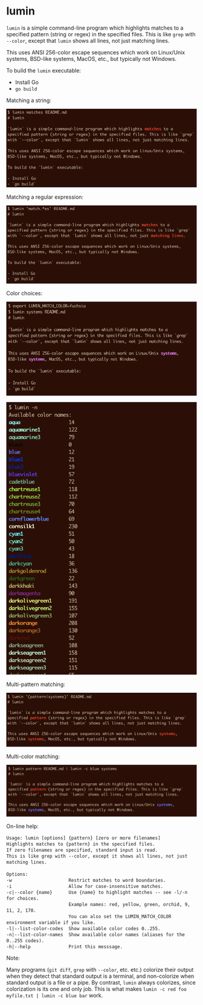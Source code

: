 # lumin

`lumin` is a simple command-line program which highlights matches to a
specified pattern (string or regex) in the specified files. This is like `grep`
with `--color`, except that `lumin` shows all lines, not just matching lines.

This uses ANSI 256-color escape sequences which work on Linux/Unix systems,
BSD-like systems, MacOS, etc., but typically not Windows.

To build the `lumin` executable:

- Install Go
- `go build`

Matching a string:

![screenshot1](./pix/screenshot1.png)

Matching a regular expression:

![screenshot2](./pix/screenshot2.png)

Color choices:

![screenshot3](./pix/screenshot3.png)

![screenshot4](./pix/screenshot4.png)

Multi-pattern matching:

![screenshot5](./pix/multi.png)

Multi-color matching:

![screenshot6](./pix/red-blue.png)

On-line help:

```
Usage: lumin [options] {pattern} [zero or more filenames]
Highlights matches to {pattern} in the specified files.
If zero filenames are specified, standard input is read.
This is like grep with --color, except it shows all lines, not just
matching lines.

Options:
-w                     Restrict matches to word boundaries.
-i                     Allow for case-insensitive matches.
-c|--color {name}      Use {name} to highlight matches -- see -l/-n for choices.
                       Example names: red, yellow, green, orchid, 9, 11, 2, 170.
                       You can also set the LUMIN_MATCH_COLOR environment variable if you like.
-l|--list-color-codes  Show available color codes 0..255.
-n|--list-color-names  Show available color names (aliases for the 0..255 codes).
-h|--help              Print this messsage.
```

Note:

Many programs (`git diff`, `grep` with `--color`, etc. etc.) colorize their output when they detect that standard output is a terminal, and non-colorize when standard output is a file or a pipe. By contrast, `lumin` always colorizes, since colorization is its one and only job. This is what makes `lumin -c red foo myfile.txt | lumin -c blue bar` work.
